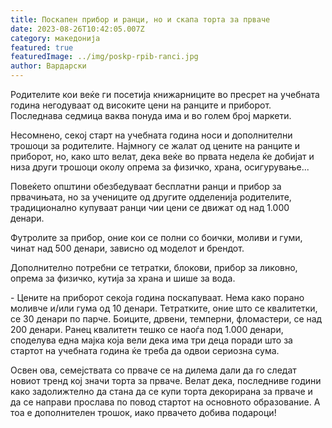 ```yaml
---
title: Поскапен прибор и ранци, но и скапа торта за прваче
date: 2023-08-26T10:42:05.007Z
category: македонија
featured: true
featuredImage: ../img/poskp-rpib-ranci.jpg
author: Вардарски
---
```

<!--StartFragment-->

Родителите кои веќе ги посетија книжарниците во пресрет на учебната година негодуваат од високите цени на ранците и приборот. Последнава седмица ваква понуда има и во голем број маркети. 

Несомнено, секој старт на учебната година носи и дополнителни трошоци за родителите. Најмногу се жалат од цените на ранците и приборот, но, како што велат, дека веќе во првата недела ќе добијат и низа други трошоци околу опрема за физичко, храна, осигурување...

Повеќето општини обезбедуваат бесплатни ранци и прибор за првачињата, но за учениците од другите одделенија родителите, традиционално купуваат ранци чии цени се движат од над 1.000 денари. 

Футролите за прибор, оние кои се полни со боички, моливи и гуми, чинат над 500 денари, зависно од моделот и брендот. 

Дополнително потребни се тетратки, блокови, прибор за ликовно, опрема за физичко, кутија за храна и шише за вода.

\- Цените на приборот секоја година поскапуваат. Нема како порано моливче и/или гума од 10 денари. Тетратките, оние што се квалитетки, се 30 денари по парче. Боиците, дрвени, темперни, фломастери, се над 200 денари. Ранец квалитетн тешко се наоѓа под 1.000 денари, споделува една мајка која вели дека има три деца поради што за стартот на учебната година ќе треба да одвои сериозна сума. 

Освен ова, семејствата со прваче се на дилема дали да го следат новиот тренд кој значи торта за прваче. Велат дека, последниве години како задолижтелно да стана да се купи торта декорирана за прваче и да се направи прослава по повод стартот на основното образование. А тоа е дополнителен трошок, иако првачето добива подароци! 

<!--EndFragment-->